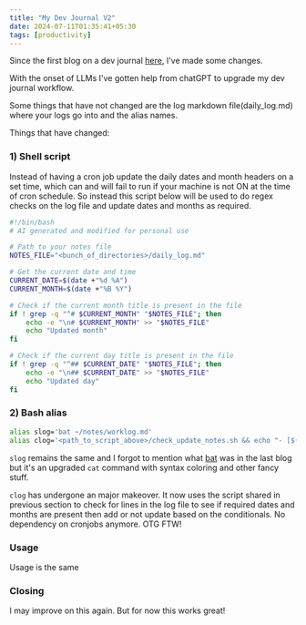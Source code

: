```yaml
---
title: "My Dev Journal V2"
date: 2024-07-11T01:35:41+05:30
tags: [productivity]
---
```


Since the first blog on a dev journal [here](https://www.thejazeto.com/posts/my-dev-journal/), I've made some changes.

With the onset of LLMs I've gotten help from chatGPT to upgrade my dev journal workflow.

Some things that have not changed are the log markdown file(daily_log.md) where your logs go into and the alias names.

Things that have changed:

### 1) Shell script

Instead of having a cron job update the daily dates and month headers on a set time, which can and will fail to run if your machine is not ON at the time of cron schedule. So instead this script below will be used to do regex checks on the log file and update dates and months as required.

```bash
#!/bin/bash
# AI generated and modified for personal use

# Path to your notes file
NOTES_FILE="<bunch_of_directories>/daily_log.md"

# Get the current date and time
CURRENT_DATE=$(date +"%d %A")
CURRENT_MONTH=$(date +"%B %Y")

# Check if the current month title is present in the file
if ! grep -q "^# $CURRENT_MONTH" "$NOTES_FILE"; then
    echo -e "\n# $CURRENT_MONTH" >> "$NOTES_FILE"
    echo "Updated month"
fi

# Check if the current day title is present in the file
if ! grep -q "^## $CURRENT_DATE" "$NOTES_FILE"; then
    echo -e "\n## $CURRENT_DATE" >> "$NOTES_FILE"
    echo "Updated day"
fi
```

### 2) Bash alias
```bash
alias slog='bat ~/notes/worklog.md'
alias clog='<path_to_script_above>/check_update_notes.sh && echo "- [$(date +%I:%M%p)]$1" >> <bunch_of_directories>/daily_log.md'
```

`slog` remains the same and I forgot to mention what [bat](https://github.com/sharkdp/bat) was in the last blog but it's an upgraded `cat` command with syntax coloring and other fancy stuff.

`clog` has undergone an major makeover. It now uses the script shared in previous section to check for lines in the log file to see if required dates and months are present then add or not update based on the conditionals. No dependency on cronjobs anymore. OTG FTW!

### Usage

Usage is the same

### Closing

I may improve on this again. But for now this works great!